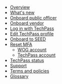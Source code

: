 - [Overview](home)
- [What's new](/whats-new/whats-new.md)
- [Onboard public officer](onboard-public-officers-using-non-se-devices)
- [Onboard vendor](onboard-vendors-to-techpass)
- [Log in with TechPass](access-sgts-services-using-techpass)
- [Edit TechPass profile](edit-profile)
- [Onboard to SEED](onboard-to-seed)
- [Reset MFA](reset-mfa)
  - [WOG account](reset-security-verification-for-wog-account)
  - [TechPass account](reset-techpass-mfa-for-new-device)  
- [TechPass status](techpass-status)
- [Support](/support/overview.md)
- [Terms and policies](terms-and-policies)
- [Glossary](glossary)


<!--
- Onboard public officer
  - [Step 1 Request for TechPass and SEED](step1-request-for-techpass-and-seed-provisioning-as-public-officer)

  -->
  
  